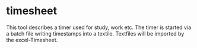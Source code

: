 # timesheet
This tool describes a timer used for study, work etc. The timer is started via a batch file writing timestamps into a textile. Textfiles will be imported by the excel-Timesheet.
